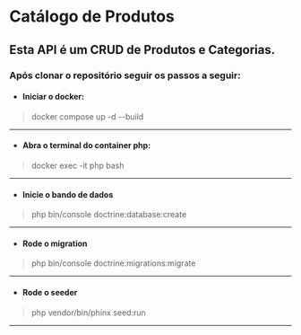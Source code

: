 # Catálogo de Produtos

## Esta API é um CRUD de Produtos e Categorias.

### Após clonar o repositório seguir os passos a seguir:

* #### Iniciar o docker:
> docker compose up -d --build
---
* #### Abra o terminal do container php:
> docker exec -it php bash
---
* #### Inicie o bando de dados
> php bin/console doctrine:database:create
___
* #### Rode o migration
> php bin/console doctrine:migrations:migrate
___
* #### Rode o seeder
> php vendor/bin/phinx seed:run
___
